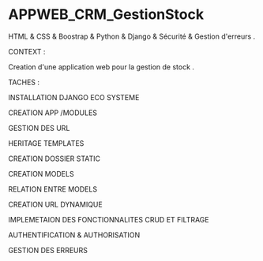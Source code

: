 # APPWEB_CRM_GestionStock

HTML & CSS & Boostrap & Python & Django & Sécurité & Gestion d'erreurs .

CONTEXT :

Creation d'une application web pour la gestion de stock . 

TACHES :

 INSTALLATION DJANGO ECO SYSTEME 

CREATION APP /MODULES

GESTION DES URL

HERITAGE TEMPLATES 

CREATION DOSSIER STATIC 

CREATION MODELS

RELATION ENTRE MODELS

CREATION URL DYNAMIQUE 

IMPLEMETAION DES FONCTIONNALITES CRUD ET FILTRAGE

AUTHENTIFICATION & AUTHORISATION

GESTION DES ERREURS


